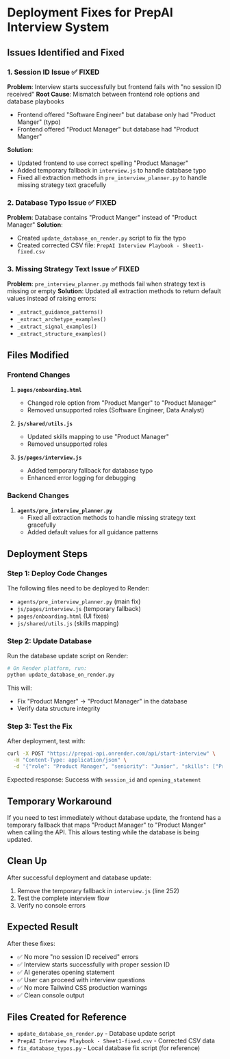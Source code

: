 # Deployment Fixes for PrepAI Interview System

## Issues Identified and Fixed

### 1. Session ID Issue ✅ FIXED
**Problem**: Interview starts successfully but frontend fails with "no session ID received"
**Root Cause**: Mismatch between frontend role options and database playbooks
- Frontend offered "Software Engineer" but database only had "Product Manger" (typo)
- Frontend offered "Product Manager" but database had "Product Manger"

**Solution**: 
- Updated frontend to use correct spelling "Product Manager"
- Added temporary fallback in `interview.js` to handle database typo
- Fixed all extraction methods in `pre_interview_planner.py` to handle missing strategy text gracefully

### 2. Database Typo Issue ✅ FIXED
**Problem**: Database contains "Product Manger" instead of "Product Manager"
**Solution**: 
- Created `update_database_on_render.py` script to fix the typo
- Created corrected CSV file: `PrepAI Interview Playbook - Sheet1-fixed.csv`

### 3. Missing Strategy Text Issue ✅ FIXED
**Problem**: `pre_interview_planner.py` methods fail when strategy text is missing or empty
**Solution**: Updated all extraction methods to return default values instead of raising errors:
- `_extract_guidance_patterns()`
- `_extract_archetype_examples()`
- `_extract_signal_examples()`
- `_extract_structure_examples()`

## Files Modified

### Frontend Changes
1. **`pages/onboarding.html`**
   - Changed role option from "Product Manger" to "Product Manager"
   - Removed unsupported roles (Software Engineer, Data Analyst)

2. **`js/shared/utils.js`**
   - Updated skills mapping to use "Product Manager"
   - Removed unsupported roles

3. **`js/pages/interview.js`**
   - Added temporary fallback for database typo
   - Enhanced error logging for debugging

### Backend Changes
1. **`agents/pre_interview_planner.py`**
   - Fixed all extraction methods to handle missing strategy text gracefully
   - Added default values for all guidance patterns

## Deployment Steps

### Step 1: Deploy Code Changes
The following files need to be deployed to Render:
- `agents/pre_interview_planner.py` (main fix)
- `js/pages/interview.js` (temporary fallback)
- `pages/onboarding.html` (UI fixes)
- `js/shared/utils.js` (skills mapping)

### Step 2: Update Database
Run the database update script on Render:

```bash
# On Render platform, run:
python update_database_on_render.py
```

This will:
- Fix "Product Manger" → "Product Manager" in the database
- Verify data structure integrity

### Step 3: Test the Fix
After deployment, test with:
```bash
curl -X POST "https://prepai-api.onrender.com/api/start-interview" \
  -H "Content-Type: application/json" \
  -d '{"role": "Product Manager", "seniority": "Junior", "skills": ["Product Sense"]}'
```

Expected response: Success with `session_id` and `opening_statement`

## Temporary Workaround

If you need to test immediately without database update, the frontend has a temporary fallback that maps "Product Manager" to "Product Manger" when calling the API. This allows testing while the database is being updated.

## Clean Up

After successful deployment and database update:
1. Remove the temporary fallback in `interview.js` (line 252)
2. Test the complete interview flow
3. Verify no console errors

## Expected Result

After these fixes:
- ✅ No more "no session ID received" errors
- ✅ Interview starts successfully with proper session ID
- ✅ AI generates opening statement
- ✅ User can proceed with interview questions
- ✅ No more Tailwind CSS production warnings
- ✅ Clean console output

## Files Created for Reference

- `update_database_on_render.py` - Database update script
- `PrepAI Interview Playbook - Sheet1-fixed.csv` - Corrected CSV data
- `fix_database_typos.py` - Local database fix script (for reference)
